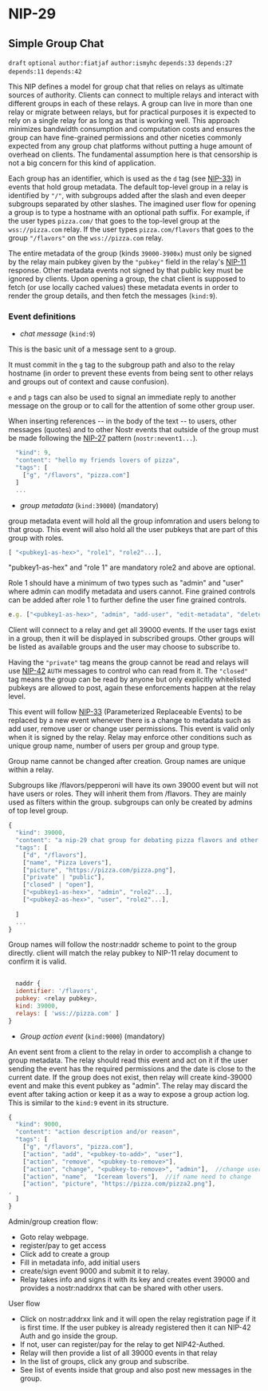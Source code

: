 NIP-29
======

Simple Group Chat
-----------------

`draft` `optional` `author:fiatjaf` `author:ismyhc` `depends:33` `depends:27` `depends:11` `depends:42`

This NIP defines a model for group chat that relies on relays as ultimate sources of authority. Clients can connect to multiple relays and interact with different groups in each of these relays. A group can live in more than one relay or migrate between relays, but for practical purposes it is expected to rely on a single relay for as long as that is working well. This approach minimizes bandwidth consumption and computation costs and ensures the group can have fine-grained permissions and other niceties commonly expected from any group chat platforms without putting a huge amount of overhead on clients. The fundamental assumption here is that censorship is not a big concern for this kind of application.

Each group has an identifier, which is used as the `d` tag (see [NIP-33](33.md)) in events that hold group metadata. The default top-level group in a relay is identified by `"/"`, with subgroups added after the slash and even deeper subgroups separated by other slashes. The imagined user flow for opening a group is to type a hostname with an optional path suffix. For example, if the user types `pizza.com/` that goes to the top-level group at the `wss://pizza.com` relay. If the user types `pizza.com/flavors` that goes to the group `"/flavors"` on the `wss://pizza.com` relay.

The entire metadata of the group (kinds `39000-3900x`) must only be signed by the relay main pubkey given by the `"pubkey"` field in the relay's [NIP-11](11.md) response. Other metadata events not signed by that public key must be ignored by clients. Upon opening a group, the chat client is supposed to fetch (or use locally cached values) these metadata events in order to render the group details, and then fetch the messages (`kind:9`).

### Event definitions

- *chat message* (`kind:9`)

This is the basic unit of a message sent to a group.

It must commit in the `g` tag to the subgroup path and also to the relay hostname (in order to prevent these events from being sent to other relays and groups out of context and cause confusion).

`e` and `p` tags can also be used to signal an immediate reply to another message on the group or to call for the attention of some other group user.

When inserting references -- in the body of the text -- to users, other messages (quotes) and to other Nostr events that outside of the group must be made following the [NIP-27](27.md) pattern (`nostr:nevent1...`).

```js
  "kind": 9,
  "content": "hello my friends lovers of pizza",
  "tags": [
    ["g", "/flavors", "pizza.com"]
  ]
  ...
```


- *group metadata* (`kind:39000`) (mandatory)

group metadata event will hold all the group infomration and users belong to that group. This event will also hold all the user pubkeys that are part of this group with roles. 

```js
[ "<pubkey1-as-hex>", "role1", "role2"...],
```
"pubkey1-as-hex" and "role 1" are mandatory 
role2 and above are optional.

Role 1 should have a minimum of two types such as "admin" and "user" where admin can modify metadata and users cannot. Fine grained controls can be added after role 1 to further define the user fine grained controls.  

```js
e.g. ["<pubkey1-as-hex>", "admin", "add-user", "edit-metadata", "delete-message", "ban-user"],
```
Client will connect to a relay and get all 39000 events. If the user tags exist in a group, then it will be displayed in subscribed groups. Other groups will be listed as available groups and the user may choose to subscribe to. 

Having the `"private"` tag means the group cannot be read and relays will use [NIP-42](42.md) `AUTH` messages to control who can read from it. The `"closed"` tag means the group can be read by anyone but only explicitly whitelisted pubkeys are allowed to post, again these enforcements happen at the relay level.
  
This event will follow [NIP-33](https://github.com/nostr-protocol/nips/blob/master/33.md) (Parameterized Replaceable Events) to be replaced by a new event whenever there is a change to metadata such as add user, remove user or change user permissions. This event is valid only when it is signed by the relay. Relay may enforce other conditions such as unique group name, number of users per group and group type. 
  
Group name cannot be changed after creation. Group names are unique within a relay. 
  
Subgroups like /flavors/pepperoni will have its own 39000 event but will not have users or roles. They will inherit them from /flavors. They are mainly used as filters within the group. subgroups can only be created by admins of top level group. 
 

```js
{
  "kind": 39000,
  "content": "a nip-29 chat group for debating pizza flavors and other topics",
  "tags": [
    ["d", "/flavors"],
    ["name", "Pizza Lovers"],
    ["picture", "https://pizza.com/pizza.png"],
    ["private" | "public"],
    ["closed" | "open"],
    ["<pubkey1-as-hex>", "admin", "role2"...],
    ["<pubkey2-as-hex>", "user", "role2"...],
  
  ]
  ...
}
```

Group names will follow the nostr:naddr scheme to point to the group directly. client will match the relay pubkey to NIP-11 relay document to confirm it is valid. 
 
```js
  
  naddr {
  identifier: '/flavors',
  pubkey: <relay pubkey>,
  kind: 39000,
  relays: [ 'wss://pizza.com' ]
}

```
  
  



- *Group action event* (`kind:9000`) (mandatory)

An event sent from a client to the relay in order to accomplish a change to group metadata. The relay should read this event and act on it if the user sending the event has the required permissions and the date is close to the current date. If the group does not exist, then relay will create kind-39000 event and make this event pubkey as "admin".  The relay may discard the event after taking action or keep it as a way to expose a group action log. This is similar to the `kind:9` event in its structure.

```js
{
  "kind": 9000,
  "content": "action description and/or reason",
  "tags": [
    ["g", "/flavors", "pizza.com"],
    ["action", "add", "<pubkey-to-add>", "user"],
    ["action", "remove", "<pubkey-to-remove>"],
    ["action", "change", "<pubkey-to-remove>", "admin"],  //change user role
    ["action", "name",  "Iceream lovers"],  //if name need to change
    ["action", "picture", "https://pizza.com/pizza2.png"],  
,
  ]
}
```
  
  
Admin/group creation flow:

- Goto relay webpage.
- register/pay to get access
- Click add to create a group
- Fill in metadata info, add initial users
- create/sign event 9000 and submit it to relay.
- Relay takes info and signs it with its key and creates event 39000 and provides a nostr:naddrxx that can be shared with other users.

User flow

- Click on nostr:addrxx link and it will open the relay registration page if it is first time. If the user pubkey is already registered then it can NIP-42 Auth and go inside the group.
- If not, user can register/pay for the relay to get NIP42-Authed.
- Relay will then provide a list of all 39000 events in that relay
- In the list of groups, click any group and subscribe.
- See list of events inside that group and also post new messages in the group.  
